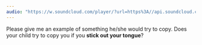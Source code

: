```yaml
---
audio: "https://w.soundcloud.com/player/?url=https%3A//api.soundcloud.com/tracks/1406305798%3Fsecret_token%3Ds-OPL2eNb9nCD&color=%23ff5500&auto_play=true&hide_related=false&show_comments=true&show_user=true&show_reposts=false&show_teaser=true&visual=true"
---
```


Please give me an example of something he/she would try to copy. Does your child try to copy you if you <strong>stick out your tongue</strong>?